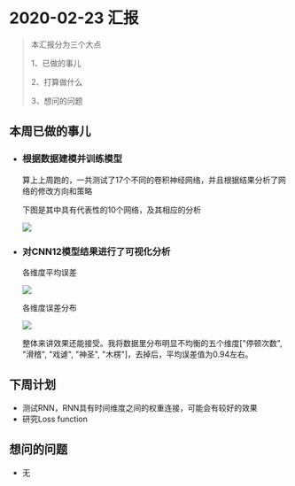 # 2020-02-23 汇报

> 本汇报分为三个大点
>
> 1、已做的事儿
>
> 2、打算做什么
>
> 3、想问的问题

## 本周已做的事儿

* ###  根据数据建模并训练模型

  算上上周跑的，一共测试了17个不同的卷积神经网络，并且根据结果分析了网络的修改方向和策略

  下图是其中具有代表性的10个网络，及其相应的分析

  ![](http://39.96.162.42/get_audio_src?filename=cnn.png)

* ### 对CNN12模型结果进行了可视化分析

  各维度平均误差

  ![](http://39.96.162.42/get_audio_src?filename=bar.png)

  各维度误差分布

  ![](http://39.96.162.42/get_audio_src?filename=all_bar.png)

  整体来讲效果还能接受。我将数据里分布明显不均衡的五个维度["停顿次数", "滑稽", "戏谑", "神圣", "木楞"]，去掉后，平均误差值为0.94左右。


## 下周计划

- 测试RNN，RNN具有时间维度之间的权重连接，可能会有较好的效果
- 研究Loss function

## 想问的问题

- 无